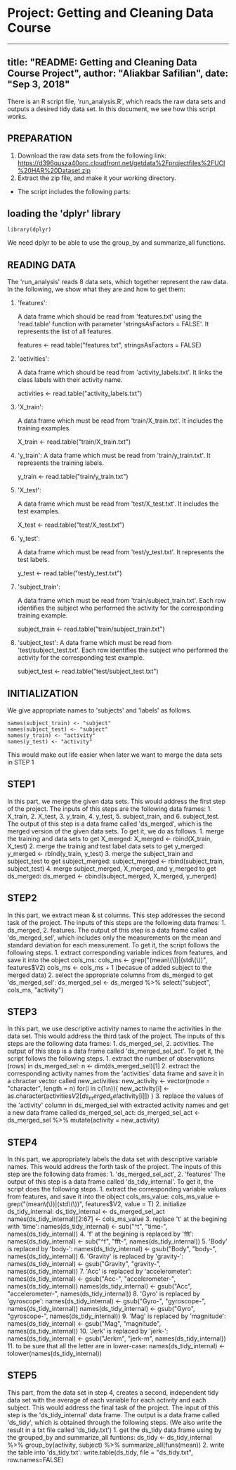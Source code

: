 # Project: Getting and Cleaning Data Course

---
title: "README: Getting and Cleaning Data Course Project", 
author: "Aliakbar Safilian", 
date: "Sep 3, 2018"
---

There is an R script file, 'run_analysis.R', which reads the raw data sets and outputs a desired tidy data set.
In this document, we see how this script works. 


## PREPARATION
1. Download the raw data sets from the following link:
	https://d396qusza40orc.cloudfront.net/getdata%2Fprojectfiles%2FUCI%20HAR%20Dataset.zip
2. Extract the zip file, and make it your working directory. 

- The script includes the following parts: 

## loading the 'dplyr' library
	library(dplyr)
  We need dplyr to be able to use the group_by and summarize_all functions. 
	
## READING DATA 
The 'run_analysis' reads 8 data sets, which together represent the raw data.
In the following, we show what they are and how to get them: 
1. 'features': 

	A data frame which should be read from 'features.txt' using the 'read.table' function with parameter 'stringsAsFactors = FALSE'. It represents the list of all features.
	
	features <- read.table("features.txt", stringsAsFactors = FALSE)
2. 'activities':

	A data frame which should be read from 'activity_labels.txt'. It links the class labels with their activity name.
	
	activities <- read.table("activity_labels.txt")
3. 'X_train':
 
	A data frame which must be read from 'train/X_train.txt'. It includes the training examples. 

	X_train <- read.table("train/X_train.txt")
4. 'y_train': 
	A data frame which must be read from 'train/y_train.txt'. It represents the training labels.
	
	y_train <- read.table("train/y_train.txt")
5. 'X_test':

	A data frame which must be read from 'test/X_test.txt'.  It includes the test examples.
	
	X_test <- read.table("test/X_test.txt")
6. 'y_test':

	A data frame which must be read from 'test/y_test.txt'. It represents the test labels.
	
	y_test <- read.table("test/y_test.txt")
7. 'subject_train':

	A data frame which must be read from 'train/subject_train.txt'.  Each row identifies the subject who performed the activity for the corresponding training example.

	subject_train <- read.table("train/subject_train.txt")
8. 'subject_test':
	A data frame which must be read from 'test/subject_test.txt'. Each row identifies the subject who performed the activity for the corresponding test example.
	
	subject_test <- read.table("test/subject_test.txt")
	

## INITIALIZATION
We give appropriate names to 'subjects' and 'labels' as follows. 
	
	names(subject_train) <- "subject"
    names(subject_test) <- "subject"
	names(y_train) <- "activity"
	names(y_test) <- "activity"

This would make out life easier when later we want to merge the data sets in STEP 1

## STEP1
In this part, we merge the given data sets. This would address the first step of the project.
The inputs of this steps are the following data frames: 
	1. X_train, 
	2. X_test, 
	3. y_train, 
	4. y_test, 
	5. subject_train, and 
	6. subject_test. 
The output of this step is a data frame called 'ds_merged', which is the merged version of the given data sets.
To get it, we do as follows.
	1. merge the training and data sets to get X_merged: 
		X_merged <- rbind(X_train, X_test)
    2. merge the trainig and test label data sets to get y_merged:
		y_merged <- rbind(y_train, y_test)
    3. merge the subject_train and subject_test to get subject_merged:
		subject_merged <- rbind(subject_train, subject_test)
    4. merge subject_merged, X_merged, and y_merged to get ds_merged:
		ds_merged <- cbind(subject_merged, X_merged, y_merged) 

## STEP2
In this part, we extract mean & st columns. This step addresses the second task of the project.
The inputs of this steps are the following data frames: 
	1. ds_merged, 
	2. features. 
The output of this step is a data frame called 'ds_merged_sel', which includes only the measurements on the mean and standard deviation for each
measurement.
To get it, the script follows the following steps.
	1. extract corresponding variable indices from features, and save it into the object cols_ms:
		cols_ms <- grep("(mean\\(\\))|(std\\(\\))", features$V2)
		cols_ms <- cols_ms + 1   (becasue of added subject to the merged data)
	2. select the appropriate columns from ds_merged to get 'ds_merged_sel':
		ds_merged_sel <- ds_merged %>% select("subject", cols_ms, "activity")
		
## STEP3
In this part, we use descriptive activity names to name the activities in the data set. This would address the third task of the project.
The inputs of this steps are the following data frames:
	1. ds_merged_sel, 
	2. activities.
The output of this step is a data frame called 'ds_merged_sel_act'. 
To get it, the script follows the following steps.
	1. extract the number of observations (rows) in ds_merged_sel:
		n <- dim(ds_merged_sel)[1]
	2. extract the corresponding activity names from the 'activities' data frame and save it in a chracter vector called new_activities:
		new_activity <- vector(mode = "character", length = n)
		for(i in c(1:n)){
				new_activity[i] <- as.character(activities$V2[ds_merged_sel$activity[i]])
		}
	3. replace the values of the 'activity' column in ds_merged_sel with extracted activity names and get a new data frame called ds_merged_sel_act:
		ds_merged_sel_act <- ds_merged_sel %>% mutate(activity = new_activity)
		
## STEP4
In this part, we appropriately labels the data set with descriptive variable names. This would address the forth task of the project.
The inputs of this step are the following data frames:
	1. 'ds_merged_sel_act',
	2. 'features'
The output of this step is a data frame called 'ds_tidy_internal'. 
To get it, the script does the following steps.
	1. extract the corresponding variable values from features, and save it into the object cols_ms_value:
		cols_ms_value <- grep("(mean\\(\\))|(std\\(\\))", features$V2, value = T)
	2. initialize ds_tidy_internal:
		ds_tidy_internal <- ds_merged_sel_act 
		names(ds_tidy_internal)[2:67] <- cols_ms_value
	3. replace 't' at the begining with 'time':
		names(ds_tidy_internal) <- sub("^t", "time-", names(ds_tidy_internal))
	4. 'f' at the begining is replaced by 'fft':
		names(ds_tidy_internal) <- sub("^f", "fft-", names(ds_tidy_internal))
    5. 'Body' is replaced by 'body-':
		names(ds_tidy_internal) <- gsub("Body", "body-", names(ds_tidy_internal))
    6. 'Gravity' is replaced by 'gravity-':
		names(ds_tidy_internal) <- gsub("Gravity", "gravity-", names(ds_tidy_internal))
    7. 'Acc' is replaced by 'accelerometer':
		names(ds_tidy_internal) <- gsub("Acc-", "accelerometer-", names(ds_tidy_internal))
		names(ds_tidy_internal) <- gsub("Acc", "accelerometer-", names(ds_tidy_internal))
    8. 'Gyro' is replaced by 'gyroscope':
		names(ds_tidy_internal) <- gsub("Gyro-", "gyroscope-", names(ds_tidy_internal))
		names(ds_tidy_internal) <- gsub("Gyro", "gyroscope-", names(ds_tidy_internal))
    9. 'Mag' is replaced by 'magnitude':
		names(ds_tidy_internal) <- gsub("Mag", "magnitude", names(ds_tidy_internal))
    10. 'Jerk' is replaced by 'jerk-':
		names(ds_tidy_internal) <- gsub("Jerkm", "jerk-m", names(ds_tidy_internal))
    11. to be sure that all the letter are in lower-case:
		names(ds_tidy_internal) <- tolower(names(ds_tidy_internal))

## STEP5
This part, from the data set in step 4, creates a second, independent tidy data set with the
average of each variable for each activity and each subject. This would address the final task of the project.
The input of this step is the 'ds_tidy_internal' data frame.
The output is a data frame called 'ds_tidy', which is obtained through the following steps.
(We also write the result in a txt file called 'ds_tidy.txt')
	1. get the ds_tidy data frame using by the grouped_by and summarize_all funtions:
		ds_tidy <- ds_tidy_internal %>% group_by(activity, subject) %>% 
			summarize_all(funs(mean))
    2. write the table into 'ds_tidy.txt':
		write.table(ds_tidy, file = "ds_tidy.txt", row.names=FALSE)
